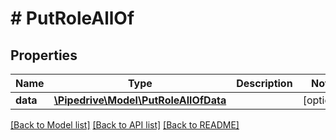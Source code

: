 # # PutRoleAllOf

## Properties

Name | Type | Description | Notes
------------ | ------------- | ------------- | -------------
**data** | [**\Pipedrive\Model\PutRoleAllOfData**](PutRoleAllOfData.md) |  | [optional]

[[Back to Model list]](../../README.md#models) [[Back to API list]](../../README.md#endpoints) [[Back to README]](../../README.md)
